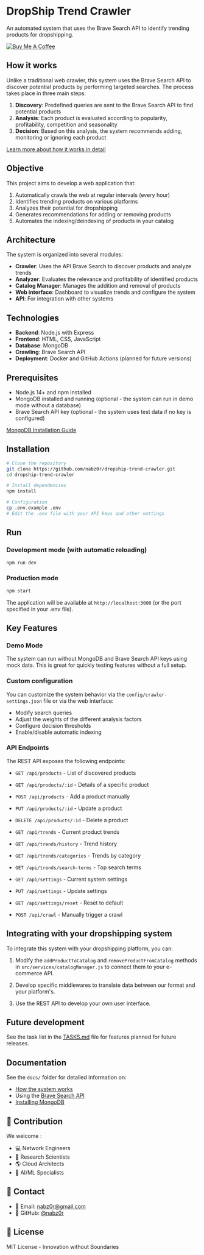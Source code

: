# DropShip Trend Crawler

An automated system that uses the Brave Search API to identify trending products for dropshipping.

[![Buy Me A Coffee](https://img.shields.io/badge/Buy%20Me%20A%20Coffee-nabz0r-yellow?style=for-the-badge&logo=buymeacoffee&logoColor=white)](https://buymeacoffee.com/nabz0r)

## How it works

Unlike a traditional web crawler, this system uses the Brave Search API to discover potential products by performing targeted searches. The process takes place in three main steps:

1. **Discovery**: Predefined queries are sent to the Brave Search API to find potential products
2. **Analysis**: Each product is evaluated according to popularity, profitability, competition and seasonality
3. **Decision**: Based on this analysis, the system recommends adding, monitoring or ignoring each product

[Learn more about how it works in detail](docs/fonctionnement.md)

## Objective

This project aims to develop a web application that:

1. Automatically crawls the web at regular intervals (every hour)
2. Identifies trending products on various platforms
3. Analyzes their potential for dropshipping
4. Generates recommendations for adding or removing products
5. Automates the indexing/deindexing of products in your catalog

## Architecture

The system is organized into several modules:

- **Crawler**: Uses the API Brave Search to discover products and analyze trends
- **Analyzer**: Evaluates the relevance and profitability of identified products
- **Catalog Manager**: Manages the addition and removal of products
- **Web interface**: Dashboard to visualize trends and configure the system
- **API**: For integration with other systems

## Technologies

- **Backend**: Node.js with Express
- **Frontend**: HTML, CSS, JavaScript
- **Database**: MongoDB
- **Crawling**: Brave Search API
- **Deployment**: Docker and GitHub Actions (planned for future versions)

## Prerequisites

- Node.js 14+ and npm installed
- MongoDB installed and running (optional - the system can run in demo mode without a database)
- Brave Search API key (optional - the system uses test data if no key is configured)

[MongoDB Installation Guide](docs/mongodb-installation.md)

## Installation

```bash
# Clone the repository
git clone https://github.com/nabz0r/dropship-trend-crawler.git
cd dropship-trend-crawler

# Install dependencies
npm install

# Configuration
cp .env.example .env
# Edit the .env file with your API keys and other settings
```

## Run

### Development mode (with automatic reloading)

```bash
npm run dev
```

### Production mode

```bash
npm start
```

The application will be available at `http://localhost:3000` (or the port specified in your .env file).

## Key Features

### Demo Mode

The system can run without MongoDB and Brave Search API keys using mock data. This is great for quickly testing features without a full setup.

### Custom configuration

You can customize the system behavior via the `config/crawler-settings.json` file or via the web interface:
- Modify search queries
- Adjust the weights of the different analysis factors
- Configure decision thresholds
- Enable/disable automatic indexing

### API Endpoints

The REST API exposes the following endpoints:

- `GET /api/products` - List of discovered products
- `GET /api/products/:id` - Details of a specific product
- `POST /api/products` - Add a product manually
- `PUT /api/products/:id` - Update a product
- `DELETE /api/products/:id` - Delete a product

- `GET /api/trends` - Current product trends
- `GET /api/trends/history` - Trend history
- `GET /api/trends/categories` - Trends by category
- `GET /api/trends/search-terms` - Top search terms

- `GET /api/settings` - Current system settings
- `PUT /api/settings` - Update settings
- `GET /api/settings/reset` - Reset to default

- `POST /api/crawl` - Manually trigger a crawl

## Integrating with your dropshipping system

To integrate this system with your dropshipping platform, you can:

1. Modify the `addProductToCatalog` and `removeProductFromCatalog` methods in `src/services/catalogManager.js` to connect them to your e-commerce API.

2. Develop specific middlewares to translate data between our format and your platform's.

3. Use the REST API to develop your own user interface.

## Future development

See the task list in the [TASKS.md](TASKS.md) file for features planned for future releases.

## Documentation

See the `docs/` folder for detailed information on:

- [How the system works](docs/fonctionnement.md)
- Using the [Brave Search API](docs/brave_api.md)
- [Installing MongoDB](docs/mongodb-installation.md)

## 🤝 Contribution

We welcome :
- 💻 Network Engineers
- 👀 Research Scientists
- 🌎 Cloud Architects
- 🤖 AI/ML Specialists

## 📱 Contact

- 📧 Email: nabz0r@gmail.com
- 🐙 GitHub: [@nabz0r](https://github.com/nabz0r)

## 📄 License

MIT License - Innovation without Boundaries

